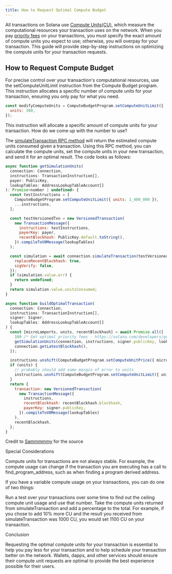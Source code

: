 ```yaml
---
title: How to Request Optimal Compute Budget
---
```


All transactions on Solana use
[Compute Units(CU)](https://solana.com/docs/terminology#compute-units), which
measure the computational resources your transaction uses on the network. When
you pay
[priority fees](https://solana.com/developers/guides/advanced/how-to-use-priority-fees)
on your transactions, you must specify the exact amount of compute units you
expect to use; otherwise, you will overpay for your transaction. This guide will
provide step-by-step instructions on optimizing the compute units for your
transaction requests.

## How to Request Compute Budget

For precise control over your transaction's computational resources, use the
setComputeUnitLimit instruction from the Compute Budget program. This
instruction allocates a specific number of compute units for your transaction,
ensuring you only pay for what you need.

```javascript
const modifyComputeUnits = ComputeBudgetProgram.setComputeUnitLimit({
  units: 300,
});
```

This instruction will allocate a specific amount of compute units for your
transaction. How do we come up with the number to use?

The
[simulateTransaction RPC method](https://solana.com/docs/rpc/http/simulatetransaction)
will return the estimated compute units consumed given a transaction. Using this
RPC method, you can calculate the compute units, set the compute units in your
new transaction, and send it for an optimal result. The code looks as follows:

```javascript
async function getSimulationUnits(
  connection: Connection,
  instructions: TransactionInstruction[],
  payer: PublicKey,
  lookupTables: AddressLookupTableAccount[]
): Promise<number | undefined> {
  const testInstructions = [
    ComputeBudgetProgram.setComputeUnitLimit({ units: 1_400_000 }),
    ...instructions,
  ];

  const testVersionedTxn = new VersionedTransaction(
    new TransactionMessage({
      instructions: testInstructions,
      payerKey: payer,
      recentBlockhash: PublicKey.default.toString(),
    }).compileToV0Message(lookupTables)
  );

  const simulation = await connection.simulateTransaction(testVersionedTxn, {
    replaceRecentBlockhash: true,
    sigVerify: false,
  });
  if (simulation.value.err) {
    return undefined;
  }
  return simulation.value.unitsConsumed;
}

async function buildOptimalTransaction(
  connection: Connection,
  instructions: TransactionInstruction[],
  signer: Signer,
  lookupTables: AddressLookupTableAccount[]
) {
  const [microLamports, units, recentBlockhash] = await Promise.all([
    100 /* Get optimal priority fees - https://solana.com/developers/guides/advanced/how-to-use-priority-fees*/,
    getSimulationUnits(connection, instructions, signer.publicKey, lookupTables),
    connection.getLatestBlockhash(),
  ]);

  instructions.unshift(ComputeBudgetProgram.setComputeUnitPrice({ microLamports }));
  if (units) {
    // probably should add some margin of error to units
    instructions.unshift(ComputeBudgetProgram.setComputeUnitLimit({ units }));
  }
  return {
    transaction: new VersionedTransaction(
      new TransactionMessage({
        instructions,
        recentBlockhash: recentBlockhash.blockhash,
        payerKey: signer.publicKey,
      }).compileToV0Message(lookupTables)
    ),
    recentBlockhash,
  };
}
```

Credit to [Sammmmmy](https://twitter.com/stegaBOB) for the source

Special Considerations

Compute units for transactions are not always stable. For example, the compute
usage can change if the transaction you are executing has a call to
find_program_address, such as when finding a program derived address.

If you have a variable compute usage on your transactions, you can do one of two
things:

Run a test over your transactions over some time to find out the ceiling compute
unit usage and use that number. Take the compute units returned from
simulateTransaction and add a percentage to the total. For example, if you chose
to add 10% more CU and the result you received from simulateTransaction was 1000
CU, you would set 1100 CU on your transaction.

Conclusion

Requesting the optimal compute units for your transaction is essential to help
you pay less for your transaction and to help schedule your transaction better
on the network. Wallets, dapps, and other services should ensure their compute
unit requests are optimal to provide the best experience possible for their
users.
